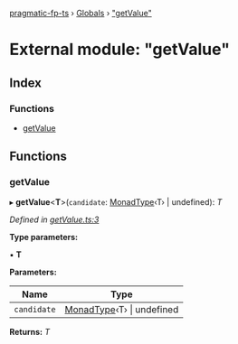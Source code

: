 [pragmatic-fp-ts](../README.md) › [Globals](../globals.md) › ["getValue"](_getvalue_.md)

# External module: "getValue"

## Index

### Functions

* [getValue](_getvalue_.md#getvalue)

## Functions

###  getValue

▸ **getValue**<**T**>(`candidate`: [MonadType](_types_.md#monadtype)‹T› | undefined): *T*

*Defined in [getValue.ts:3](https://github.com/hermann-p/pragmatic-fp-ts/blob/65c599f/src/getValue.ts#L3)*

**Type parameters:**

▪ **T**

**Parameters:**

Name | Type |
------ | ------ |
`candidate` | [MonadType](_types_.md#monadtype)‹T› &#124; undefined |

**Returns:** *T*
